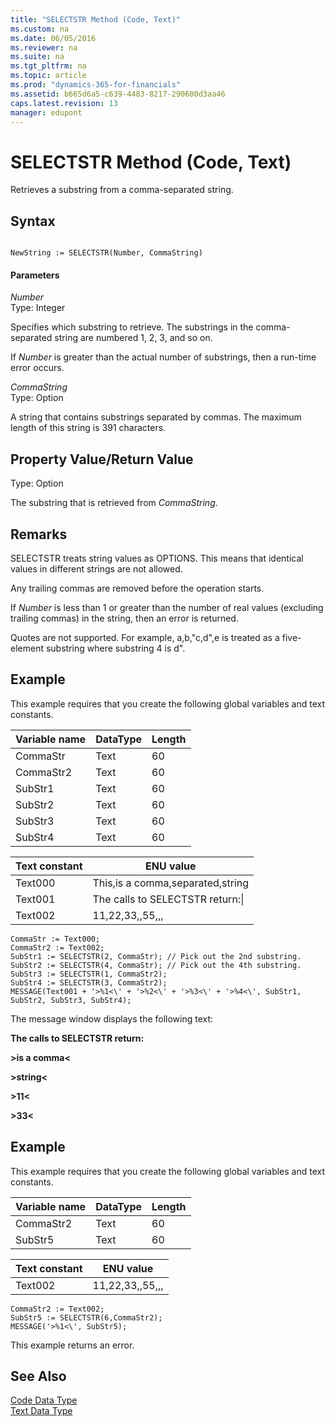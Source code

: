 ```yaml
---
title: "SELECTSTR Method (Code, Text)"
ms.custom: na
ms.date: 06/05/2016
ms.reviewer: na
ms.suite: na
ms.tgt_pltfrm: na
ms.topic: article
ms.prod: "dynamics-365-for-financials"
ms.assetid: b665d6a5-c639-4483-8217-290600d3aa46
caps.latest.revision: 13
manager: edupont
---
```

# SELECTSTR Method (Code, Text)
Retrieves a substring from a comma-separated string.  
  
## Syntax  
  
```  
  
NewString := SELECTSTR(Number, CommaString)  
```  
  
#### Parameters  
 *Number*  
 Type: Integer  
  
 Specifies which substring to retrieve. The substrings in the comma-separated string are numbered 1, 2, 3, and so on.  
  
 If *Number* is greater than the actual number of substrings, then a run-time error occurs.  
  
 *CommaString*  
 Type: Option  
  
 A string that contains substrings separated by commas. The maximum length of this string is 391 characters.  
  
## Property Value/Return Value  
 Type: Option  
  
 The substring that is retrieved from *CommaString*.  
  
## Remarks  
 SELECTSTR treats string values as OPTIONS. This means that identical values in different strings are not allowed.  
  
 Any trailing commas are removed before the operation starts.  
  
 If *Number* is less than 1 or greater than the number of real values \(excluding trailing commas\) in the string, then an error is returned.  
  
 Quotes are not supported. For example, a,b,"c,d",e is treated as a five-element substring where substring 4 is d".  
  
## Example  
 This example requires that you create the following global variables and text constants.  
  
|Variable name|DataType|Length|  
|-------------------|--------------|------------|  
|CommaStr|Text|60|  
|CommaStr2|Text|60|  
|SubStr1|Text|60|  
|SubStr2|Text|60|  
|SubStr3|Text|60|  
|SubStr4|Text|60|  
  
|Text constant|ENU value|  
|-------------------|---------------|  
|Text000|This,is a comma,separated,string|  
|Text001|The calls to SELECTSTR return:\\|  
|Text002|11,22,33,,55,,,|  
  
```  
CommaStr := Text000;  
CommaStr2 := Text002;  
SubStr1 := SELECTSTR(2, CommaStr); // Pick out the 2nd substring.  
SubStr2 := SELECTSTR(4, CommaStr); // Pick out the 4th substring.  
SubStr3 := SELECTSTR(1, CommaStr2);  
SubStr4 := SELECTSTR(3, CommaStr2);  
MESSAGE(Text001 + '>%1<\' + '>%2<\' + '>%3<\' + '>%4<\', SubStr1, SubStr2, SubStr3, SubStr4);  
```  
  
 The message window displays the following text:  
  
 **The calls to SELECTSTR return:**  
  
 **>is a comma\<**  
  
 **>string\<**  
  
 **>11\<**  
  
 **>33\<**  
  
## Example  
 This example requires that you create the following global variables and text constants.  
  
|Variable name|DataType|Length|  
|-------------------|--------------|------------|  
|CommaStr2|Text|60|  
|SubStr5|Text|60|  
  
|Text constant|ENU value|  
|-------------------|---------------|  
|Text002|11,22,33,,55,,,|  
  
```  
CommaStr2 := Text002;  
SubStr5 := SELECTSTR(6,CommaStr2);  
MESSAGE('>%1<\', SubStr5);  
```  
  
 This example returns an error.  
  
## See Also  
 [Code Data Type](../datatypes/devenv-Code-Data-Type.md)   
 [Text Data Type](../datatypes/devenv-Text-Data-Type.md)